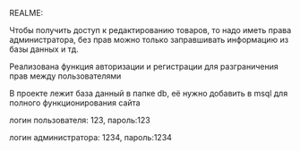 <p>REALME:</p>
 	<p>Чтобы получить доступ к редактированию товаров, то надо иметь права администратора, без прав можно только заправшивать информацию из базы данных и тд.</p>
 	<p>Реализована функция авторизации и регистрации для разграничения прав между пользователями</p>
 	<p>В проекте лежит база данный в папке db, её нужно добавить в msql для полного функционирования сайта
 	</p>
 	<p>логин пользователя: 123, пароль:123</p>
 	<p>логин администратора: 1234, пароль:1234</p>
